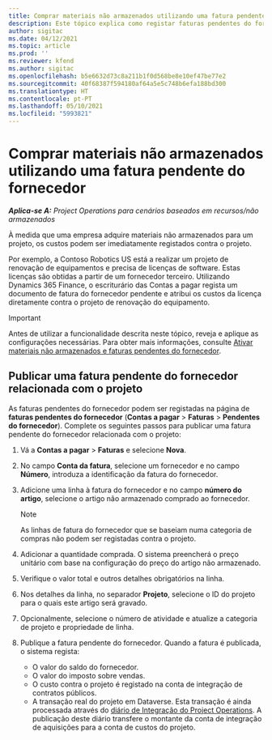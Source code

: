 ```yaml
---
title: Comprar materiais não armazenados utilizando uma fatura pendente do fornecedor
description: Este tópico explica como registar faturas pendentes do fornecedor.
author: sigitac
ms.date: 04/12/2021
ms.topic: article
ms.prod: ''
ms.reviewer: kfend
ms.author: sigitac
ms.openlocfilehash: b5e6632d73c8a211b1f0d568be8e10ef47be77e2
ms.sourcegitcommit: 40f68387f594180af64a5e5c748b6efa188bd300
ms.translationtype: HT
ms.contentlocale: pt-PT
ms.lasthandoff: 05/10/2021
ms.locfileid: "5993821"
---
```

# <a name="purchase-non-stocked-materials-using-a-pending-vendor-invoice"></a>Comprar materiais não armazenados utilizando uma fatura pendente do fornecedor

_**Aplica-se A:** Project Operations para cenários baseados em recursos/não armazenados_

À medida que uma empresa adquire materiais não armazenados para um projeto, os custos podem ser imediatamente registados contra o projeto. 

Por exemplo, a Contoso Robotics US está a realizar um projeto de renovação de equipamentos e precisa de licenças de software. Estas licenças são obtidas a partir de um fornecedor terceiro.  Utilizando Dynamics 365 Finance, o escriturário das Contas a pagar regista um documento de fatura do fornecedor pendente e atribui os custos da licença diretamente contra o projeto de renovação do equipamento. 

> [!IMPORTANT]
> Antes de utilizar a funcionalidade descrita neste tópico, reveja e aplique as configurações necessárias. Para obter mais informações, consulte [Ativar materiais não armazenados e faturas pendentes do fornecedor](configure-materials-nonstocked.md). 

## <a name="post-a-project-related-pending-vendor-invoice"></a>Publicar uma fatura pendente do fornecedor relacionada com o projeto 

As faturas pendentes do fornecedor podem ser registadas na página de **faturas pendentes do fornecedor** (**Contas a pagar** > **Faturas** > **Pendentes do fornecedor**). Complete os seguintes passos para publicar uma fatura pendente do fornecedor relacionada com o projeto:

1. Vá a **Contas a pagar** > **Faturas** e selecione **Nova**. 
2. No campo **Conta da fatura**, selecione um fornecedor e no campo **Número**, introduza a identificação da fatura do fornecedor.
3. Adicione uma linha à fatura do fornecedor e no campo **número do artigo**, selecione o artigo não armazenado comprado ao fornecedor. 

    > [!NOTE]
    > As linhas de fatura do fornecedor que se baseiam numa categoria de compras não podem ser registadas contra o projeto. 
    
5. Adicionar a quantidade comprada. O sistema preencherá o preço unitário com base na configuração do preço do artigo não armazenado. 
6. Verifique o valor total e outros detalhes obrigatórios na linha.
7. Nos detalhes da linha, no separador **Projeto**, selecione o ID do projeto para o quais este artigo será gravado.
8. Opcionalmente, selecione o número de atividade e atualize a categoria de projeto e propriedade de linha.
9. Publique a fatura pendente do fornecedor. Quando a fatura é publicada, o sistema regista:
    
    - O valor do saldo do fornecedor.
    - O valor do imposto sobre vendas.
    - O custo contra o projeto é registado na conta de integração de contratos públicos.
    - A transação real do projeto em Dataverse. Esta transação é ainda processada através do [diário de Integração do Project Operations](../project-accounting/project-operations-integration-journal.md). A publicação deste diário transfere o montante da conta de integração de aquisições para a conta de custos do projeto.
